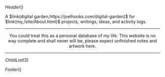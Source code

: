 $Header()$

<div class="index_text">
A $link(digital garden,https://joelhooks.com/digital-garden)$ for
$link(my,/site/About.html)$ projects, writings, ideas, and activity logs.
</div>

<hr>
<p style="text-align:center;">You could treat this as a
personal database of my life. This website is no way complete and shall never will be, please expect unfinished
notes and artwork here.
</p>
<hr>

$ChildList(3)$

$Footer()$
